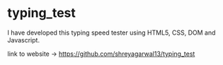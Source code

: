 # typing_test

I have developed this typing speed tester using HTML5, CSS, DOM and Javascript. 


link to website -> https://github.com/shreyagarwal13/typing_test
